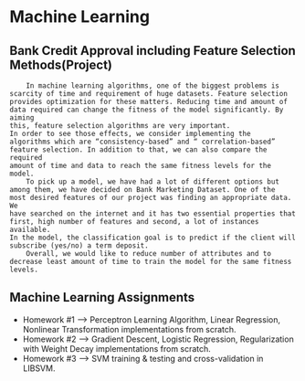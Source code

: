 # Machine Learning

## Bank Credit Approval including Feature Selection Methods(Project)
        In machine learning algorithms, one of the biggest problems is
    scarcity of time and requirement of huge datasets. Feature selection
    provides optimization for these matters. Reducing time and amount of
    data required can change the fitness of the model significantly. By aiming
    this, feature selection algorithms are very important.
    In order to see those effects, we consider implementing the
    algorithms which are “consistency-based” and “ correlation-based”
    feature selection. In addition to that, we can also compare the required
    amount of time and data to reach the same fitness levels for the model.
        To pick up a model, we have had a lot of different options but
    among them, we have decided on Bank Marketing Dataset. One of the
    most desired features of our project was finding an appropriate data. We
    have searched on the internet and it has two essential properties that
    first, high number of features and second, a lot of instances available.
    In the model, the classification goal is to predict if the client will
    subscribe (yes/no) a term deposit.
        Overall, we would like to reduce number of attributes and to
    decrease least amount of time to train the model for the same fitness
    levels.

## Machine Learning Assignments

- Homework #1 --> Perceptron Learning Algorithm, Linear Regression, Nonlinear Transformation implementations from scratch.
- Homework #2 --> Gradient Descent, Logistic Regression, Regularization with Weight Decay implementations from scratch.
- Homework #3 --> SVM training & testing and cross-validation in LIBSVM.
